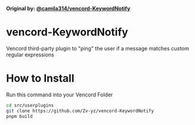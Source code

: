 **Original by: [@camila314/vencord-KeywordNotify](https://github.com/camila314/vencord-KeywordNotify)**
# vencord-KeywordNotify
Vencord third-party plugin to "ping" the user if a message matches custom regular expressions

# How to Install
Run this command into your Vencord Folder
```bash
cd src/userplugins
git clone https://github.com/Zv-yz/vencord-KeywordNotify
pnpm build
```